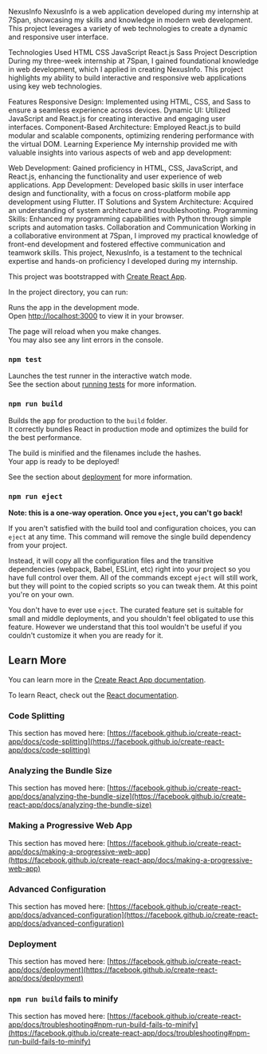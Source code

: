NexusInfo
NexusInfo is a web application developed during my internship at 7Span, showcasing my skills and knowledge in modern web development. This project leverages a variety of web technologies to create a dynamic and responsive user interface.

Technologies Used
HTML
CSS
JavaScript
React.js
Sass
Project Description
During my three-week internship at 7Span, I gained foundational knowledge in web development, which I applied in creating NexusInfo. This project highlights my ability to build interactive and responsive web applications using key web technologies.

Features
Responsive Design: Implemented using HTML, CSS, and Sass to ensure a seamless experience across devices.
Dynamic UI: Utilized JavaScript and React.js for creating interactive and engaging user interfaces.
Component-Based Architecture: Employed React.js to build modular and scalable components, optimizing rendering performance with the virtual DOM.
Learning Experience
My internship provided me with valuable insights into various aspects of web and app development:

Web Development: Gained proficiency in HTML, CSS, JavaScript, and React.js, enhancing the functionality and user experience of web applications.
App Development: Developed basic skills in user interface design and functionality, with a focus on cross-platform mobile app development using Flutter.
IT Solutions and System Architecture: Acquired an understanding of system architecture and troubleshooting.
Programming Skills: Enhanced my programming capabilities with Python through simple scripts and automation tasks.
Collaboration and Communication
Working in a collaborative environment at 7Span, I improved my practical knowledge of front-end development and fostered effective communication and teamwork skills. This project, NexusInfo, is a testament to the technical expertise and hands-on proficiency I developed during my internship.


This project was bootstrapped with [Create React App](https://github.com/facebook/create-react-app).

In the project directory, you can run:

Runs the app in the development mode.\
Open [http://localhost:3000](http://localhost:3000) to view it in your browser.

The page will reload when you make changes.\
You may also see any lint errors in the console.

### `npm test`

Launches the test runner in the interactive watch mode.\
See the section about [running tests](https://facebook.github.io/create-react-app/docs/running-tests) for more information.

### `npm run build`

Builds the app for production to the `build` folder.\
It correctly bundles React in production mode and optimizes the build for the best performance.

The build is minified and the filenames include the hashes.\
Your app is ready to be deployed!

See the section about [deployment](https://facebook.github.io/create-react-app/docs/deployment) for more information.

### `npm run eject`

**Note: this is a one-way operation. Once you `eject`, you can't go back!**

If you aren't satisfied with the build tool and configuration choices, you can `eject` at any time. This command will remove the single build dependency from your project.

Instead, it will copy all the configuration files and the transitive dependencies (webpack, Babel, ESLint, etc) right into your project so you have full control over them. All of the commands except `eject` will still work, but they will point to the copied scripts so you can tweak them. At this point you're on your own.

You don't have to ever use `eject`. The curated feature set is suitable for small and middle deployments, and you shouldn't feel obligated to use this feature. However we understand that this tool wouldn't be useful if you couldn't customize it when you are ready for it.

## Learn More

You can learn more in the [Create React App documentation](https://facebook.github.io/create-react-app/docs/getting-started).

To learn React, check out the [React documentation](https://reactjs.org/).

### Code Splitting

This section has moved here: [https://facebook.github.io/create-react-app/docs/code-splitting](https://facebook.github.io/create-react-app/docs/code-splitting)

### Analyzing the Bundle Size

This section has moved here: [https://facebook.github.io/create-react-app/docs/analyzing-the-bundle-size](https://facebook.github.io/create-react-app/docs/analyzing-the-bundle-size)

### Making a Progressive Web App

This section has moved here: [https://facebook.github.io/create-react-app/docs/making-a-progressive-web-app](https://facebook.github.io/create-react-app/docs/making-a-progressive-web-app)

### Advanced Configuration

This section has moved here: [https://facebook.github.io/create-react-app/docs/advanced-configuration](https://facebook.github.io/create-react-app/docs/advanced-configuration)

### Deployment

This section has moved here: [https://facebook.github.io/create-react-app/docs/deployment](https://facebook.github.io/create-react-app/docs/deployment)

### `npm run build` fails to minify

This section has moved here: [https://facebook.github.io/create-react-app/docs/troubleshooting#npm-run-build-fails-to-minify](https://facebook.github.io/create-react-app/docs/troubleshooting#npm-run-build-fails-to-minify)
